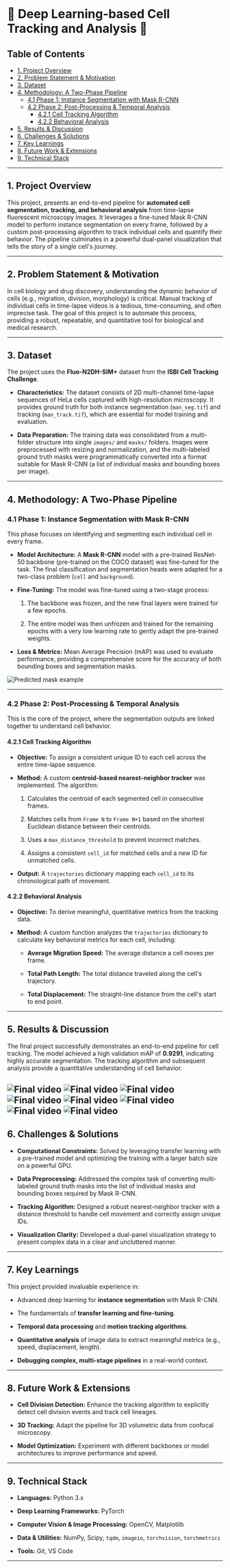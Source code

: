 # 🔬 Deep Learning-based Cell Tracking and Analysis 🧬

## Table of Contents
* [1. Project Overview](#1-project-overview)
* [2. Problem Statement & Motivation](#2-problem-statement--motivation)
* [3. Dataset](#3-dataset)
* [4. Methodology: A Two-Phase Pipeline](#4-methodology-a-two-phase-pipeline)
  * [4.1 Phase 1: Instance Segmentation with Mask R-CNN](#41-phase-1-instance-segmentation-with-mask-r-cnn)
  * [4.2 Phase 2: Post-Processing & Temporal Analysis](#42-phase-2-post-processing--temporal-analysis)
    * [4.2.1 Cell Tracking Algorithm](#421-cell-tracking-algorithm)
    * [4.2.2 Behavioral Analysis](#422-behavioral-analysis)
* [5. Results & Discussion](#5-results--discussion)
* [6. Challenges & Solutions](#6-challenges--solutions)
* [7. Key Learnings](#7-key-learnings)
* [8. Future Work & Extensions](#8-future-work--extensions)
* [9. Technical Stack](#9-technical-stack)

---

## 1. Project Overview
This project, presents an end-to-end pipeline for **automated cell segmentation, tracking, and behavioral analysis** from time-lapse fluorescent microscopy images. It leverages a fine-tuned Mask R-CNN model to perform instance segmentation on every frame, followed by a custom post-processing algorithm to track individual cells and quantify their behavior. The pipeline culminates in a powerful dual-panel visualization that tells the story of a single cell's journey.

---

## 2. Problem Statement & Motivation
In cell biology and drug discovery, understanding the dynamic behavior of cells (e.g., migration, division, morphology) is critical. Manual tracking of individual cells in time-lapse videos is a tedious, time-consuming, and often imprecise task. The goal of this project is to automate this process, providing a robust, repeatable, and quantitative tool for biological and medical research.

---

## 3. Dataset
The project uses the **Fluo-N2DH-SIM+** dataset from the **ISBI Cell Tracking Challenge**.

* **Characteristics:** The dataset consists of 2D multi-channel time-lapse sequences of HeLa cells captured with high-resolution microscopy. It provides ground truth for both instance segmentation (`man_seg.tif`) and tracking (`man_track.tif`), which are essential for model training and evaluation.

* **Data Preparation:** The training data was consolidated from a multi-folder structure into single `images/` and `masks/` folders. Images were preprocessed with resizing and normalization, and the multi-labeled ground truth masks were programmatically converted into a format suitable for Mask R-CNN (a list of individual masks and bounding boxes per image).

---

## 4. Methodology: A Two-Phase Pipeline

### 4.1 Phase 1: Instance Segmentation with Mask R-CNN
This phase focuses on identifying and segmenting each individual cell in every frame.

* **Model Architecture:** A **Mask R-CNN** model with a pre-trained ResNet-50 backbone (pre-trained on the COCO dataset) was fine-tuned for the task. The final classification and segmentation heads were adapted for a two-class problem (`cell` and `background`).

* **Fine-Tuning:** The model was fine-tuned using a two-stage process:

  1. The backbone was frozen, and the new final layers were trained for a few epochs.

  2. The entire model was then unfrozen and trained for the remaining epochs with a very low learning rate to gently adapt the pre-trained weights.

* **Loss & Metrics:** Mean Average Precision (mAP) was used to evaluate performance, providing a comprehensive score for the accuracy of both bounding boxes and segmentation masks.

![Predicted mask example](outputs/masks/1.png)

---

### 4.2 Phase 2: Post-Processing & Temporal Analysis
This is the core of the project, where the segmentation outputs are linked together to understand cell behavior.

#### 4.2.1 Cell Tracking Algorithm
* **Objective:** To assign a consistent unique ID to each cell across the entire time-lapse sequence.

* **Method:** A custom **centroid-based nearest-neighbor tracker** was implemented. The algorithm:

  1. Calculates the centroid of each segmented cell in consecutive frames.

  2. Matches cells from `Frame N` to `Frame N+1` based on the shortest Euclidean distance between their centroids.

  3. Uses a `max_distance_threshold` to prevent incorrect matches.

  4. Assigns a consistent `cell_id` for matched cells and a new ID for unmatched cells.

* **Output:** A `trajectories` dictionary mapping each `cell_id` to its chronological path of movement.

#### 4.2.2 Behavioral Analysis
* **Objective:** To derive meaningful, quantitative metrics from the tracking data.

* **Method:** A custom function analyzes the `trajectories` dictionary to calculate key behavioral metrics for each cell, including:

  * **Average Migration Speed:** The average distance a cell moves per frame.

  * **Total Path Length:** The total distance traveled along the cell's trajectory.

  * **Total Displacement:** The straight-line distance from the cell's start to end point.

---

## 5. Results & Discussion
The final project successfully demonstrates an end-to-end pipeline for cell tracking. The model achieved a high validation mAP of **0.9291**, indicating highly accurate segmentation. The tracking algorithm and subsequent analysis provide a quantitative understanding of cell behavior.

![Final video](outputs/videos/cell_tracking_animation_16.gif)
![Final video](outputs/videos/cell_tracking_animation_9.gif)
![Final video](outputs/videos/cell_tracking_animation_18.gif)
![Final video](outputs/videos/cell_tracking_animation_28.gif)
![Final video](outputs/videos/cell_tracking_animation_32.gif)
![Final video](outputs/videos/cell_tracking_animation_5.gif)
![Final video](outputs/videos/cell_tracking_animation_7.gif)
![Final video](outputs/videos/cell_tracking_animation_11.gif)
---

## 6. Challenges & Solutions
* **Computational Constraints:** Solved by leveraging transfer learning with a pre-trained model and optimizing the training with a larger batch size on a powerful GPU.

* **Data Preprocessing:** Addressed the complex task of converting multi-labeled ground truth masks into the list of individual masks and bounding boxes required by Mask R-CNN.

* **Tracking Algorithm:** Designed a robust nearest-neighbor tracker with a distance threshold to handle cell movement and correctly assign unique IDs.

* **Visualization Clarity:** Developed a dual-panel visualization strategy to present complex data in a clear and uncluttered manner.

---

## 7. Key Learnings
This project provided invaluable experience in:

* Advanced deep learning for **instance segmentation** with Mask R-CNN.

* The fundamentals of **transfer learning and fine-tuning**.

* **Temporal data processing** and **motion tracking algorithms**.

* **Quantitative analysis** of image data to extract meaningful metrics (e.g., speed, displacement, length).

* **Debugging complex, multi-stage pipelines** in a real-world context.

---

## 8. Future Work & Extensions
* **Cell Division Detection:** Enhance the tracking algorithm to explicitly detect cell division events and track cell lineages.

* **3D Tracking:** Adapt the pipeline for 3D volumetric data from confocal microscopy.

* **Model Optimization:** Experiment with different backbones or model architectures to improve performance and speed.

---

## 9. Technical Stack
* **Languages:** Python 3.x

* **Deep Learning Frameworks:** PyTorch

* **Computer Vision & Image Processing:** OpenCV, Matplotlib

* **Data & Utilities:** NumPy, Scipy, `tqdm`, `imageio`, `torchvision`, `torchmetrics`

* **Tools:** Git, VS Code

---
